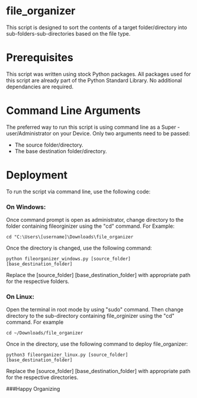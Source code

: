 # file_organizer

This script is designed to sort the contents of a target folder/directory into sub-folders-sub-directories based on the file type.

# Prerequisites
This script was written using stock Python packages. All packages used for this script are already part of the Python Standard Library. No additional dependancies are required.

# Command Line Arguments

The preferred way to run this script is using command line as a Super -user/Administrator on your Device. Only two arguments need to be passed:
* The source folder/directory.
* The base destination folder/directory.

# Deployment
To run the script via command line, use the following code:

### On Windows:
Once command prompt is open as administrator, change directory to the folder containing fileorginizer using the "cd" command. For Example:
```
cd "C:\Users\[username]\Downloads\file_organizer
```
Once the directory is changed, use the following command:
```
python fileorganizer_windows.py [source_folder] [base_destination_folder] 
```         
Replace the [source_folder] [base_destination_folder] with appropriate path for the respective folders.

### On Linux:
Open the terminal in root mode by using "sudo" command. Then change directory to the sub-directory containing file_orginizer using the "cd" command. For example
```
cd ~/Downloads/file_organizer
```
Once in the directory, use the following command to deploy file_organizer:
```            
python3 fileorganizer_linux.py [source_folder] [base_destination_folder]
```
Replace the [source_folder] [base_destination_folder] with appropriate path for the respective directories.

###Happy Organizing
